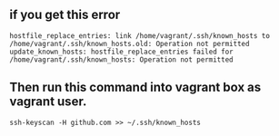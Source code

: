 ## if you get this error
```hostfile_replace_entries: link /home/vagrant/.ssh/known_hosts to /home/vagrant/.ssh/known_hosts.old: Operation not permitted```
```update_known_hosts: hostfile_replace_entries failed for /home/vagrant/.ssh/known_hosts: Operation not permitted```

## Then run this command into vagrant box as vagrant user.
```ssh-keyscan -H github.com >> ~/.ssh/known_hosts```

